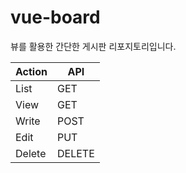 # vue-board

뷰를 활용한 간단한 게시판 리포지토리입니다.

<table>
<thead>
<tr><th>Action</th><th>API</th></tr>
</thead>
<tbody>
<tr>
<td>List</td>
<td>GET</td>
</tr>
<tr>
<td>View</td>
<td>GET</td>
</tr>
<tr>
<td>Write</td>
<td>POST</td>
</tr>
<tr>
<td>Edit</td>
<td>PUT</td>
</tr>
<tr>
<td>Delete</td>
<td>DELETE</td>
</tr>
</tbody>
</table>